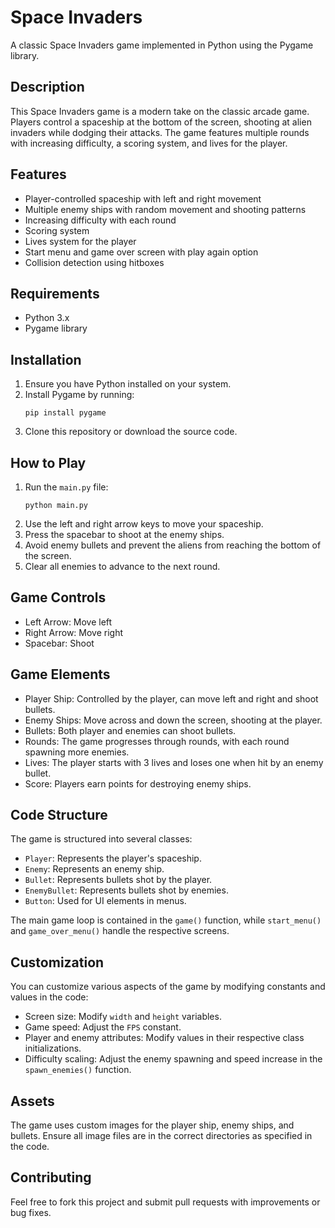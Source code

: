 # Space Invaders

A classic Space Invaders game implemented in Python using the Pygame library.

## Description

This Space Invaders game is a modern take on the classic arcade game. Players control a spaceship at the bottom of the screen, shooting at alien invaders while dodging their attacks. The game features multiple rounds with increasing difficulty, a scoring system, and lives for the player.

## Features

- Player-controlled spaceship with left and right movement
- Multiple enemy ships with random movement and shooting patterns
- Increasing difficulty with each round
- Scoring system
- Lives system for the player
- Start menu and game over screen with play again option
- Collision detection using hitboxes

## Requirements

- Python 3.x
- Pygame library

## Installation

1. Ensure you have Python installed on your system.
2. Install Pygame by running:
   ```
   pip install pygame
   ```
3. Clone this repository or download the source code.

## How to Play

1. Run the `main.py` file:
   ```
   python main.py
   ```
2. Use the left and right arrow keys to move your spaceship.
3. Press the spacebar to shoot at the enemy ships.
4. Avoid enemy bullets and prevent the aliens from reaching the bottom of the screen.
5. Clear all enemies to advance to the next round.

## Game Controls

- Left Arrow: Move left
- Right Arrow: Move right
- Spacebar: Shoot

## Game Elements

- Player Ship: Controlled by the player, can move left and right and shoot bullets.
- Enemy Ships: Move across and down the screen, shooting at the player.
- Bullets: Both player and enemies can shoot bullets.
- Rounds: The game progresses through rounds, with each round spawning more enemies.
- Lives: The player starts with 3 lives and loses one when hit by an enemy bullet.
- Score: Players earn points for destroying enemy ships.

## Code Structure

The game is structured into several classes:

- `Player`: Represents the player's spaceship.
- `Enemy`: Represents an enemy ship.
- `Bullet`: Represents bullets shot by the player.
- `EnemyBullet`: Represents bullets shot by enemies.
- `Button`: Used for UI elements in menus.

The main game loop is contained in the `game()` function, while `start_menu()` and `game_over_menu()` handle the respective screens.

## Customization

You can customize various aspects of the game by modifying constants and values in the code:

- Screen size: Modify `width` and `height` variables.
- Game speed: Adjust the `FPS` constant.
- Player and enemy attributes: Modify values in their respective class initializations.
- Difficulty scaling: Adjust the enemy spawning and speed increase in the `spawn_enemies()` function.

## Assets

The game uses custom images for the player ship, enemy ships, and bullets. Ensure all image files are in the correct directories as specified in the code.

## Contributing

Feel free to fork this project and submit pull requests with improvements or bug fixes.
